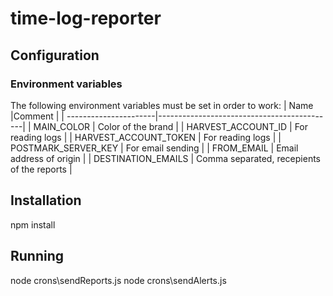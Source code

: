 # time-log-reporter

## Configuration

### Environment variables
The following environment variables must be set in order to work:
| Name                  |Comment                                     |
| ----------------------|--------------------------------------------|
| MAIN_COLOR            | Color of the brand                         |
| HARVEST_ACCOUNT_ID    | For reading logs                           |
| HARVEST_ACCOUNT_TOKEN | For reading logs                           |
| POSTMARK_SERVER_KEY   | For email sending                          |
| FROM_EMAIL            | Email address of origin                    |
| DESTINATION_EMAILS    | Comma separated, recepients of the reports |

## Installation
npm install

## Running
node crons\sendReports.js
node crons\sendAlerts.js
